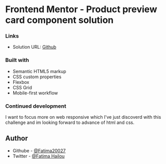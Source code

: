 # Frontend Mentor - Product preview card component solution




### Links

- Solution URL: [Github](https://github.com/Fatima20027/card_component)


### Built with

- Semantic HTML5 markup
- CSS custom properties
- Flexbox
- CSS Grid
- Mobile-first workflow



### Continued development

I want to focus more on web responsive which I've just discoverd with this challenge and im looking forward to advance of html and css.




## Author

- Githube - [@Fatima20027](https://github.com/Fatima20027)
- Twitter - [@Fatima Hailou](https://x.com/FatimaHailou)



